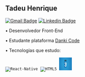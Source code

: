 ##  Tadeu Henrique

[![Gmail Badge](https://img.shields.io/badge/-Gmail-c14438?style=flat-square&logo=Gmail&logoColor=white&link=mailto:tadeuhenriquecontato@gmail.com)](mailto:tadeuhenriquecontato@gmail.com)
[![Linkedin Badge](https://img.shields.io/badge/-LinkedIn-blue?style=flat-square&logo=Linkedin&logoColor=white&link=https://www.linkedin.com/in/tadeu-henrique-santos-silva/)](https://www.linkedin.com/in/tadeu-henrique-santos-silva-26865b203/)

•	Desenvolvedor Front-End

•	Estudante plataforma  <a href = ‘https://cursos.dankicode.com/’> Danki Code</a>

•	Tecnologias que estudo:



<p align="left">
<code><img src="https://user-images. githubusercontent.com/51785898/91357834-3eb8df00-e7c8-11ea-9936-0ce666ac2a11.png" alt="React-Native" width="60" height="40" /></code>&nbsp;
<code><img src="HTML5.png" alt="HTML5" width="40" height="40"/></code>&nbsp;
<code><img src="css.png" alt="CSS3" width="40" height="40"/></code>&nbsp;
</p>
